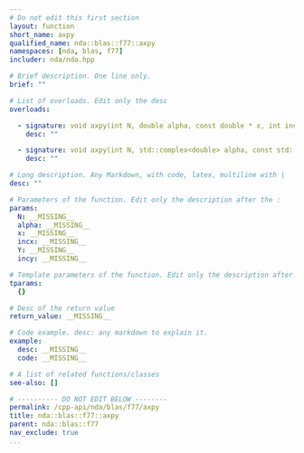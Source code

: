 ```yaml
---
# Do not edit this first section
layout: function
short_name: axpy
qualified_name: nda::blas::f77::axpy
namespaces: [nda, blas, f77]
includer: nda/nda.hpp

# Brief description. One line only.
brief: ""

# List of overloads. Edit only the desc
overloads:

  - signature: void axpy(int N, double alpha, const double * x, int incx, double * Y, int incy)
    desc: ""

  - signature: void axpy(int N, std::complex<double> alpha, const std::complex<double> * x, int incx, std::complex<double> * Y, int incy)
    desc: ""

# Long description. Any Markdown, with code, latex, multiline with |
desc: ""

# Parameters of the function. Edit only the description after the :
params:
  N: __MISSING__
  alpha: __MISSING__
  x: __MISSING__
  incx: __MISSING__
  Y: __MISSING__
  incy: __MISSING__

# Template parameters of the function. Edit only the description after the :
tparams:
  {}

# Desc of the return value
return_value: __MISSING__

# Code example. desc: any markdown to explain it.
example:
  desc: __MISSING__
  code: __MISSING__

# A list of related functions/classes
see-also: []

# ---------- DO NOT EDIT BELOW --------
permalink: /cpp-api/nda/blas/f77/axpy
title: nda::blas::f77::axpy
parent: nda::blas::f77
nav_exclude: true
...
```


